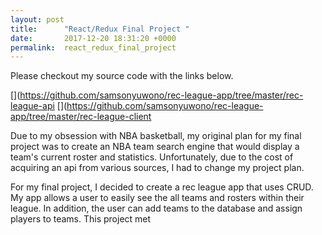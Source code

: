 ```yaml
---
layout: post
title:      "React/Redux Final Project "
date:       2017-12-20 18:31:20 +0000
permalink:  react_redux_final_project
---
```



Please checkout my source code with the links below.

[](https://github.com/samsonyuwono/rec-league-app/tree/master/rec-league-api
[](https://github.com/samsonyuwono/rec-league-app/tree/master/rec-league-client

Due to my obsession with NBA basketball, my original plan for my final project was to create an NBA team search engine that would display a team's current roster and statistics. Unfortunately, due to the cost of acquiring an api from various sources, I had to change my project plan.

For my final project,  I decided to create a rec league app that uses CRUD. My app allows a user to easily see the all teams and rosters within their league. In addition, the user can add teams to the database and assign players to teams. This project met 

